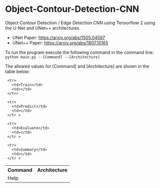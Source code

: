 # Object-Contour-Detection-CNN
Object Contour Detection / Edge Detection CNN using Tensorflow 2 using the U-Net and UNet++ architectures.

* UNet Paper: https://arxiv.org/abs/1505.04597
* UNet++ Paper: https://arxiv.org/abs/1807.10165  

To run the program execute the following command in the command line:
```python main.py --[Command] --[Architecture]```

The allowed values for [Command] and [Architecture] are shown in the table below:

<table>
   <tbody>
      <tr>
       <th>Command</th>
       <th>Architecture</th>
     </tr> 
     <tr>
       <td>Help</td>
       <td></td>
     </tr> 

     <tr>
       <td>Train</td>
       <td></td>
     </tr> 

     <tr>
       <td>Predict</td>
       <td></td>
     </tr > 

     <tr>
       <td>Evaluate</td>
       <td></td>
     </tr > 

     <tr>
       <td>Summary</td>
       <td></td>
     </tr > 
  </tbody>
</table>
